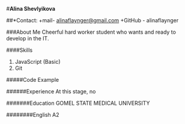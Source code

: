 #**Alina Shevlyikova**

##*Contact: 
    +mail- alinaflaynger@gmail.com
    +GitHub - alinaflaynger
    
###About Me
Cheerful hard worker student who wants and ready to develop in the IT.

####Skills
1. JavaScript (Basic)
2. Git

#####Code Example

######Experience
At this stage, no

#######Education
GOMEL STATE MEDICAL UNIVERSITY

########English
A2

